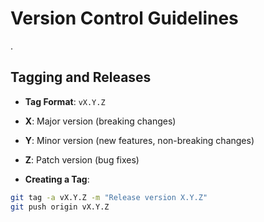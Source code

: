 # Version Control Guidelines


.

## Tagging and Releases

- **Tag Format**: `vX.Y.Z`
- **X**: Major version (breaking changes)
- **Y**: Minor version (new features, non-breaking changes)
- **Z**: Patch version (bug fixes)

- **Creating a Tag**:
```bash
git tag -a vX.Y.Z -m "Release version X.Y.Z"
git push origin vX.Y.Z
